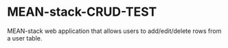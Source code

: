 # MEAN-stack-CRUD-TEST

MEAN-stack web application that allows users to add/edit/delete rows from a user table.
